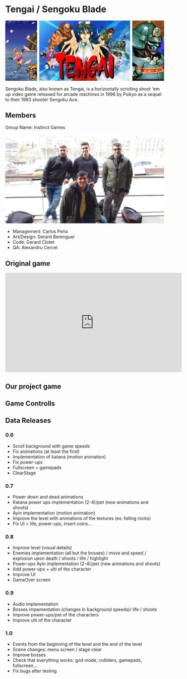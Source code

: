 
# Tengai / Sengoku Blade

![](https://github.com/AlexandruC5/Project-1/blob/master/docs/header1.jpg)

Sengoku Blade, also known as Tengai, is a horizontally scrolling shoot 'em up video game released for arcade machines in 1996 by Psikyo as a sequel to their 1993 shooter Sengoku Ace. 

## Members

Group Name:	Instinct Games 

![Team](https://github.com/AlexandruC5/Project-1/blob/master/docs/teamphoto22.jpg)

 * Management:	Carlos Peña 
 * Art/Design:	Gerard Berenguer
 * Code:	Gerard Clotet
 * QA:	Alexandru Cercel

## Original game
 
<iframe width="560" height="315" src="https://www.youtube.com/embed/GFkLYZyX8iQ?rel=0" frameborder="0" allow="autoplay; encrypted-media" allowfullscreen></iframe>

## Our project game


## Game Controlls


## Data Releases


### 0.6
* Scroll background with game speeds
* Fix animations (at least the first)
* Implementation of katana (motion animation)
* Fix power-ups
* Fullscreen + gamepads
* ClearStage

### 0.7
* Power down and dead animations
* Katana power ups implementation (2-4)/pet (new animations and shoots)
* Ayin implementation (motion animation)
* Improve the level with animations of the textures (ex: falling rocks)
* Fix UI = life, power-ups, insert coins...

### 0.8
* Improve level (visual details)
* Enemies implementation (all but the bosses) / move and speed / explosion upon death / shoots / life / highlight
* Power-ups Ayin implementation (2-4)/pet (new animations and shoots)
* Add power-ups + ulti of the character
* Improve UI
* GameOver screen

### 0.9
* Audio implementation
* Bosses impementation (changes in background speeds)/ life / shoots
* Improve power-ups/pet of the characters
* Improve ulti of the character

### 1.0
* Events from the beginning of the level and the end of the level
* Scene changes: menu screen / stage clear
* Improve bosses
* Check that everything works: god mode, colliders, gamepads, fullscreen...
* Fix bugs after testing



